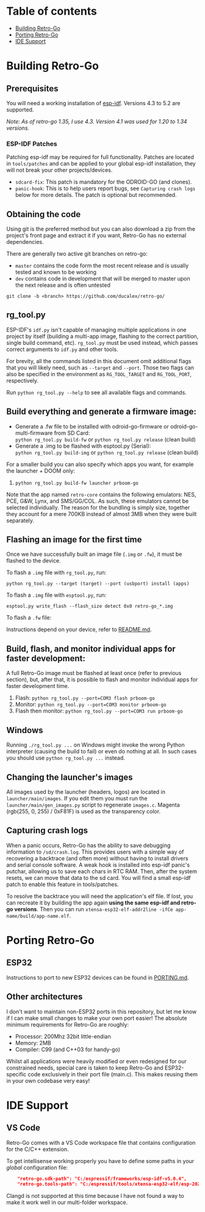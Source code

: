 # Table of contents
- [Building Retro-Go](#prerequisites)
- [Porting Retro-Go](#porting-retro-go)
- [IDE Support](#ide-support)


# Building Retro-Go

## Prerequisites
You will need a working installation of [esp-idf](https://docs.espressif.com/projects/esp-idf/en/release-v4.3/esp32/get-started/index.html#get-started-get-prerequisites). Versions 4.3 to 5.2 are supported.

_Note: As of retro-go 1.35, I use 4.3. Version 4.1 was used for 1.20 to 1.34 versions._

### ESP-IDF Patches
Patching esp-idf may be required for full functionality. Patches are located in `tools/patches` and can be applied to your global esp-idf installation, they will not break your other projects/devices.
- `sdcard-fix`: This patch is mandatory for the ODROID-GO (and clones).
- `panic-hook`: This is to help users report bugs, see `Capturing crash logs` below for more details. The patch is optional but recommended.


## Obtaining the code

Using git is the preferred method but you can also download a zip from the project's front page and extract it if you want, Retro-Go has no external dependencies.

There are generally two active git branches on retro-go:
- `master` contains the code form the most recent release and is usually tested and known to be working
- `dev` contains code in development that will be merged to master upon the next release and is often untested

`git clone -b <branch> https://github.com/ducalex/retro-go/`


## rg_tool.py
ESP-IDF's `idf.py` isn't capable of managing multiple applications in one project by itself (building a multi-app image, flashing to the correct partition, single build command, etc). `rg_tool.py` must be used instead, which passes correct arguments to `idf.py` and other tools.

For brevity, all the commands listed in this document omit additional flags that you will likely need, such as `--target` and `--port`. Those two flags can also be specified in the environment as `RG_TOOL_TARGET` and `RG_TOOL_PORT`, respectively.

Run `python rg_tool.py --help` to see all available flags and commands.


## Build everything and generate a firmware image:
- Generate a .fw file to be installed with odroid-go-firmware or odroid-go-multi-firmware from SD Card:\
    `python rg_tool.py build-fw` or `python rg_tool.py release` (clean build)
- Generate a .img to be flashed with esptool.py (Serial):\
    `python rg_tool.py build-img` or `python rg_tool.py release` (clean build)

For a smaller build you can also specify which apps you want, for example the launcher + DOOM only:
1. `python rg_tool.py build-fw launcher prboom-go`

Note that the app named `retro-core` contains the following emulators: NES, PCE, G&W, Lynx, and SMS/GG/COL. As such, these emulators cannot be selected individually. The reason for the bundling is simply size, together they account for a mere 700KB instead of almost 3MB when they were built separately.


## Flashing an image for the first time
Once we have successfully built an image file (`.img` or `.fw`), it must be flashed to the device.

To flash a `.img` file with `rg_tool.py`, run:
```
python rg_tool.py --target (target) --port (usbport) install (apps)
```

To flash a `.img` file with `esptool.py`, run:
```
esptool.py write_flash --flash_size detect 0x0 retro-go_*.img
```

To flash a `.fw` file:

Instructions depend on your device, refer to [README.md](README.md#installation).


## Build, flash, and monitor individual apps for faster development:
A full Retro-Go image must be flashed at least once (refer to previous section), but, after that, it is possible to flash and monitor individual apps for faster development time.

1. Flash: `python rg_tool.py --port=COM3 flash prboom-go`
2. Monitor: `python rg_tool.py --port=COM3 monitor prboom-go`
3. Flash then monitor: `python rg_tool.py --port=COM3 run prboom-go`


## Windows
Running `./rg_tool.py ...` on Windows might invoke the wrong Python interpreter (causing the build to fail)
or even do nothing at all. In such cases you should use `python rg_tool.py ...` instead.


## Changing the launcher's images
All images used by the launcher (headers, logos) are located in `launcher/main/images`. If you edit them you must run the `launcher/main/gen_images.py` script to regenerate `images.c`. Magenta (rgb(255, 0, 255) / 0xF81F) is used as the transparency color.


## Capturing crash logs
When a panic occurs, Retro-Go has the ability to save debugging information to `/sd/crash.log`. This provides users with a simple way of recovering a backtrace (and often more) without having to install drivers and serial console software. A weak hook is installed into esp-idf panic's putchar, allowing us to save each chars in RTC RAM. Then, after the system resets, we can move that data to the sd card. You will find a small esp-idf patch to enable this feature in tools/patches.

To resolve the backtrace you will need the application's elf file. If lost, you can recreate it by building the app again **using the same esp-idf and retro-go versions**. Then you can run `xtensa-esp32-elf-addr2line -ifCe app-name/build/app-name.elf`.



# Porting Retro-Go

## ESP32
Instructions to port to new ESP32 devices can be found in [PORTING.md](PORTING.md).

## Other architectures
I don't want to maintain non-ESP32 ports in this repository, but let me know if I can make small changes to make your own port easier! The absolute minimum requirements for Retro-Go are roughly:
- Processor: 200Mhz 32bit little-endian
- Memory: 2MB
- Compiler: C99 (and C++03 for handy-go)

Whilst all applications were heavily modified or even redesigned for our constrained needs, special care is taken to keep
Retro-Go and ESP32-specific code exclusively in their port file (main.c). This makes reusing them in your own codebase very easy!



# IDE Support

## VS Code
Retro-Go comes with a VS Code workspace file that contains configuration for the C/C++ extension.

To get intellisense working properly you have to define some paths in your *global* configuration file:

````json
    "retro-go.sdk-path": "C:/espressif/frameworks/esp-idf-v5.0.4",
    "retro-go.tools-path": "C:/espressif/tools/xtensa-esp32-elf/esp-2021r2-patch3-8.4.0/xtensa-esp32-elf",
````

Clangd is not supported at this time because I have not found a way to make it work well in our multi-folder workspace.
